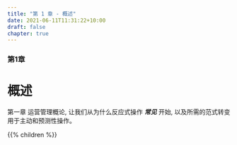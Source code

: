 ```yaml
---
title: "第 1 章 - 概述"
date: 2021-06-11T11:31:22+10:00
draft: false
chapter: true
---
```


### 第1章
# 概述

第一章 运营管理概论, 让我们从为什么反应式操作 ***常见*** 开始, 以及所需的范式转变用于主动和预测性操作。

{{% children %}}
